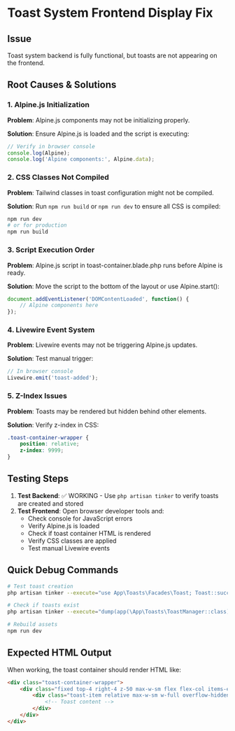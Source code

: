 # Toast System Frontend Display Fix

## Issue
Toast system backend is fully functional, but toasts are not appearing on the frontend.

## Root Causes & Solutions

### 1. Alpine.js Initialization
**Problem**: Alpine.js components may not be initializing properly.

**Solution**: Ensure Alpine.js is loaded and the script is executing:
```javascript
// Verify in browser console
console.log(Alpine);
console.log('Alpine components:', Alpine.data);
```

### 2. CSS Classes Not Compiled
**Problem**: Tailwind classes in toast configuration might not be compiled.

**Solution**: Run `npm run build` or `npm run dev` to ensure all CSS is compiled:
```bash
npm run dev
# or for production
npm run build
```

### 3. Script Execution Order
**Problem**: Alpine.js script in toast-container.blade.php runs before Alpine is ready.

**Solution**: Move the script to the bottom of the layout or use Alpine.start():
```javascript
document.addEventListener('DOMContentLoaded', function() {
    // Alpine components here
});
```

### 4. Livewire Event System
**Problem**: Livewire events may not be triggering Alpine.js updates.

**Solution**: Test manual trigger:
```javascript
// In browser console
Livewire.emit('toast-added');
```

### 5. Z-Index Issues
**Problem**: Toasts may be rendered but hidden behind other elements.

**Solution**: Verify z-index in CSS:
```css
.toast-container-wrapper {
    position: relative;
    z-index: 9999;
}
```

## Testing Steps

1. **Test Backend**: ✅ WORKING - Use `php artisan tinker` to verify toasts are created and stored
2. **Test Frontend**: Open browser developer tools and:
   - Check console for JavaScript errors
   - Verify Alpine.js is loaded
   - Check if toast container HTML is rendered
   - Verify CSS classes are applied
   - Test manual Livewire events

## Quick Debug Commands

```bash
# Test toast creation
php artisan tinker --execute="use App\Toasts\Facades\Toast; Toast::success('Test', 'Debug')->send();"

# Check if toasts exist
php artisan tinker --execute="dump(app(\App\Toasts\ToastManager::class)->getToasts()->count());"

# Rebuild assets
npm run dev
```

## Expected HTML Output

When working, the toast container should render HTML like:
```html
<div class="toast-container-wrapper">
    <div class="fixed top-4 right-4 z-50 max-w-sm flex flex-col items-end gap-2">
        <div class="toast-item relative max-w-sm w-full overflow-hidden rounded-lg shadow-lg bg-status-success-50">
            <!-- Toast content -->
        </div>
    </div>
</div>
```